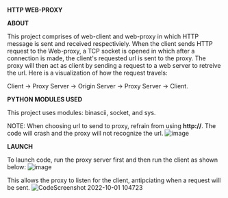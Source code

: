 **HTTP WEB-PROXY**


<!---
Jadyncode66/Jadyncode66 is a ✨ special ✨ repository because its `README.md` (this file) appears on your GitHub profile.
You can click the Preview link to take a look at your changes.
--->

**ABOUT**

This project comprises of web-client and web-proxy in which HTTP message is sent and received respectiviely. When the client sends
HTTP request to the Web-proxy, a TCP socket is opened in which after a connection is made, the client's requested url is sent to the proxy. The proxy will then act as client by sending a request to a web server
to retreive the url. Here is a visualization of how the request travels:

Client -> Proxy Server -> Origin Server -> Proxy Server -> Client. 

**PYTHON MODULES USED**

This project uses modules: binascii, socket, and sys. 

NOTE: When choosing url to send to proxy, refrain from using **http://**. The code will crash and the proxy will not recognize the url.
![image](https://user-images.githubusercontent.com/68576099/193414680-fa994d3b-4172-4124-b87c-598d53e16434.png)

**LAUNCH**

To launch code, run the proxy server first and then run the client as shown below:
![image](https://user-images.githubusercontent.com/68576099/193414788-fb05f93c-6c7a-41ba-86a7-c01f6fa9e2d0.png)

This allows the proxy to listen for the client, antipciating when a request will be sent. 
![CodeScreenshot 2022-10-01 104723](https://user-images.githubusercontent.com/68576099/193415106-aa45e2d5-d716-4de5-a5ca-89d7ad1906fd.png)


